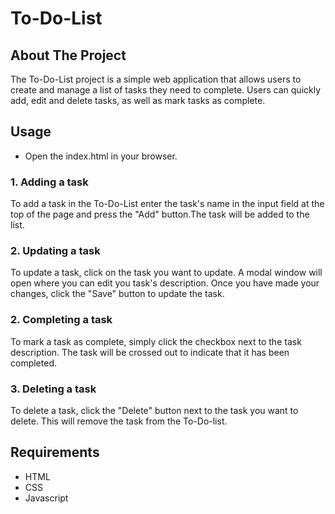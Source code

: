 # To-Do-List
## About The Project
The To-Do-List project is a simple web application that allows users to create and manage a list of
tasks they need to complete. Users can quickly add, edit and delete tasks, as well as mark tasks as complete.
## Usage
- Open the index.html in your browser.
### 1. Adding a task
To add a task in the To-Do-List enter the task's name in the input field at the top of the page and press the "Add" button.The task will be added to the list.
### 2. Updating a task
To update a task, click on the task you want to update. A modal window will open where you can edit you task's description. Once you have made your changes, click the "Save" button to update the task.
### 2. Completing a task
To mark a task as complete, simply click the checkbox next to the task description. The task will be crossed out to indicate that it has been completed.
### 3. Deleting a task
To delete a task, click the "Delete" button next to the task you want to delete. This will remove the task from the To-Do-list.
## Requirements
- HTML
- CSS
- Javascript

